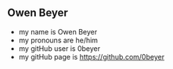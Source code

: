 ## Owen Beyer
  
- my name is Owen Beyer
- my pronouns are he/him
- my gitHub user is 0beyer
- my gitHub page is <https://github.com/0beyer>
